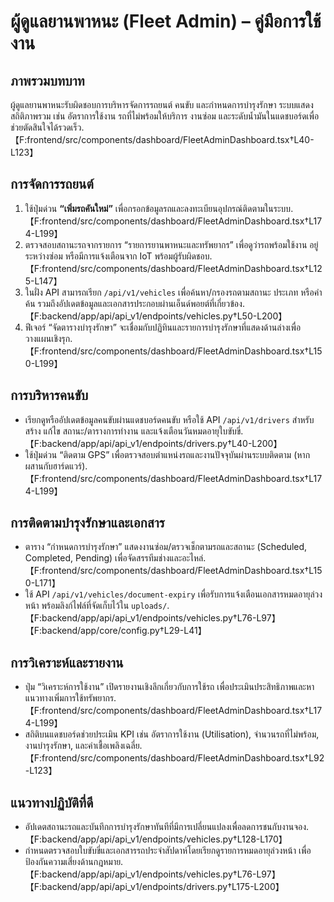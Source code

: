 # ผู้ดูแลยานพาหนะ (Fleet Admin) – คู่มือการใช้งาน

## ภาพรวมบทบาท
ผู้ดูแลยานพาหนะรับผิดชอบการบริหารจัดการรถยนต์ คนขับ และกำหนดการบำรุงรักษา ระบบแสดงสถิติภาพรวม เช่น อัตราการใช้งาน รถที่ไม่พร้อมให้บริการ งานซ่อม และระดับน้ำมันในแดชบอร์ดเพื่อช่วยตัดสินใจได้รวดเร็ว.【F:frontend/src/components/dashboard/FleetAdminDashboard.tsx†L40-L123】

## การจัดการรถยนต์
1. ใช้ปุ่มด่วน **“เพิ่มรถคันใหม่”** เพื่อกรอกข้อมูลรถและลงทะเบียนอุปกรณ์ติดตามในระบบ.【F:frontend/src/components/dashboard/FleetAdminDashboard.tsx†L174-L199】
2. ตรวจสอบสถานะรถจากรายการ “รายการยานพาหนะและทรัพยากร” เพื่อดูว่ารถพร้อมใช้งาน อยู่ระหว่างซ่อม หรือมีการแจ้งเตือนจาก IoT พร้อมผู้รับผิดชอบ.【F:frontend/src/components/dashboard/FleetAdminDashboard.tsx†L125-L147】
3. ในฝั่ง API สามารถเรียก `/api/v1/vehicles` เพื่อค้นหา/กรองรถตามสถานะ ประเภท หรือคำค้น รวมถึงอัปเดตข้อมูลและเอกสารประกอบผ่านเอ็นด์พอยต์ที่เกี่ยวข้อง.【F:backend/app/api/api_v1/endpoints/vehicles.py†L50-L200】
4. ฟีเจอร์ “จัดตารางบำรุงรักษา” จะเชื่อมกับปฏิทินและรายการบำรุงรักษาที่แสดงด้านล่างเพื่อวางแผนเชิงรุก.【F:frontend/src/components/dashboard/FleetAdminDashboard.tsx†L150-L199】

## การบริหารคนขับ
- เรียกดูหรืออัปเดตข้อมูลคนขับผ่านแดชบอร์ดคนขับ หรือใช้ API `/api/v1/drivers` สำหรับสร้าง แก้ไข สถานะ/ตารางการทำงาน และแจ้งเตือนวันหมดอายุใบขับขี่.【F:backend/app/api/api_v1/endpoints/drivers.py†L40-L200】
- ใช้ปุ่มด่วน “ติดตาม GPS” เพื่อตรวจสอบตำแหน่งรถและงานปัจจุบันผ่านระบบติดตาม (หากผสานกับฮาร์ดแวร์).【F:frontend/src/components/dashboard/FleetAdminDashboard.tsx†L174-L199】

## การติดตามบำรุงรักษาและเอกสาร
- ตาราง “กำหนดการบำรุงรักษา” แสดงงานซ่อม/ตรวจเช็กตามรถและสถานะ (Scheduled, Completed, Pending) เพื่อจัดสรรทีมช่างและอะไหล่.【F:frontend/src/components/dashboard/FleetAdminDashboard.tsx†L150-L171】
- ใช้ API `/api/v1/vehicles/document-expiry` เพื่อรับการแจ้งเตือนเอกสารหมดอายุล่วงหน้า พร้อมลิงก์ไฟล์ที่จัดเก็บไว้ใน `uploads/`.【F:backend/app/api/api_v1/endpoints/vehicles.py†L76-L97】【F:backend/app/core/config.py†L29-L41】

## การวิเคราะห์และรายงาน
- ปุ่ม “วิเคราะห์การใช้งาน” เปิดรายงานเชิงลึกเกี่ยวกับการใช้รถ เพื่อประเมินประสิทธิภาพและหาแนวทางเพิ่มการใช้ทรัพยากร.【F:frontend/src/components/dashboard/FleetAdminDashboard.tsx†L174-L199】
- สถิติบนแดชบอร์ดช่วยประเมิน KPI เช่น อัตราการใช้งาน (Utilisation), จำนวนรถที่ไม่พร้อม, งานบำรุงรักษา, และค่าเชื้อเพลิงเฉลี่ย.【F:frontend/src/components/dashboard/FleetAdminDashboard.tsx†L92-L123】

## แนวทางปฏิบัติที่ดี
- อัปเดตสถานะรถและบันทึกการบำรุงรักษาทันทีที่มีการเปลี่ยนแปลงเพื่อลดการชนกับงานจอง.【F:backend/app/api/api_v1/endpoints/vehicles.py†L128-L170】
- กำหนดตรวจสอบใบขับขี่และเอกสารรถประจำสัปดาห์โดยเรียกดูรายการหมดอายุล่วงหน้า เพื่อป้องกันความเสี่ยงด้านกฎหมาย.【F:backend/app/api/api_v1/endpoints/vehicles.py†L76-L97】【F:backend/app/api/api_v1/endpoints/drivers.py†L175-L200】
